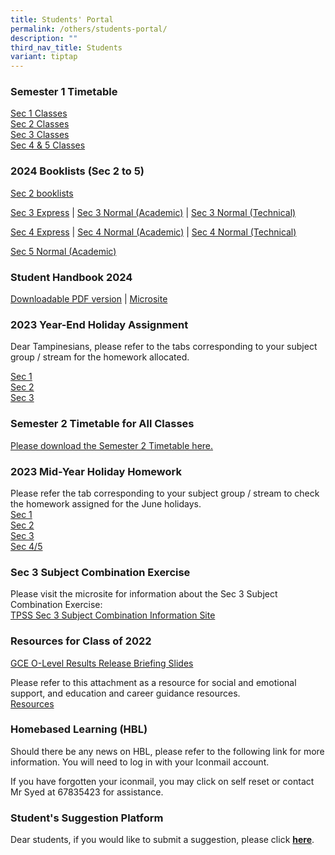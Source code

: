 ```yaml
---
title: Students' Portal
permalink: /others/students-portal/
description: ""
third_nav_title: Students
variant: tiptap
---
```

<h3>Semester 1 Timetable</h3><p><a href="/files/2024_Sec_1_SEM_1_TT_CLASSES__website_.pdf" rel="noopener noreferrer nofollow" target="_blank">Sec 1 Classes</a><br><a href="/files/2024_SEM_1_TT_SEC_2_CLASSES__website_.pdf" rel="noopener noreferrer nofollow" target="_blank">Sec 2 Classes</a><br><a href="/files/2024_SEM_1_TT_SEC_3_CLASSES__website_.pdf" rel="noopener noreferrer nofollow" target="_blank">Sec 3 Classes</a><br><a href="/files/2024_SEM_1_TT_SEC_4_5_CLASSES__website_.pdf" rel="noopener noreferrer nofollow" target="_blank">Sec 4 &amp; 5 Classes</a></p><p></p><p></p><h3>2024 Booklists (Sec 2 to 5)</h3><p><a href="/files/Booklists/Sec_2_Booklist_2024.pdf" rel="noopener noreferrer nofollow" target="_blank">Sec 2 booklists</a></p><p><a href="/files/Booklists/Sec_3E_Booklist_2024.pdf" rel="noopener noreferrer nofollow" target="_blank">Sec 3 Express</a> | <a href="/files/Booklists/Sec_3NA_Booklist_2024.pdf" rel="noopener noreferrer nofollow" target="_blank">Sec 3 Normal (Academic)</a> | <a href="/files/Booklists/Sec_3NT_Booklist_2024.pdf" rel="noopener noreferrer nofollow" target="_blank">Sec 3 Normal (Technical)</a></p><p><a href="/files/Booklists/Sec_4E_Booklist_2024.pdf" rel="noopener noreferrer nofollow" target="_blank">Sec 4 Express</a> | <a href="/files/Booklists/Sec_4NA_Booklist_2024.pdf" rel="noopener noreferrer nofollow" target="_blank">Sec 4 Normal (Academic)</a> | <a href="/files/Booklists/Sec_4NT_Booklist_2024.pdf" rel="noopener noreferrer nofollow" target="_blank">Sec 4 Normal (Technical)</a></p><p><a href="/files/Booklists/Sec_5NA_Booklist_2024.pdf" rel="noopener noreferrer nofollow" target="_blank">Sec 5 Normal (Academic)</a></p><h3>Student Handbook 2024</h3><p><a href="/files/Tampines_Companion__updated_for_2024_.pdf" rel="noopener noreferrer nofollow" target="_blank">Downloadable PDF version</a> | <a href="https://sites.google.com/moe.edu.sg/tpsscompanion/home" rel="noopener noreferrer nofollow" target="_blank">Microsite</a></p><h3>2023 Year-End Holiday Assignment</h3><p>Dear Tampinesians, please refer to the tabs corresponding to your subject group / stream for the homework allocated.</p><p><a href="https://docs.google.com/spreadsheets/d/1bt5F__oUuQiUNv3KU0v3s3EFBpYSzd1Cb1qjAVj4j_A/edit?usp=sharing" rel="noopener noreferrer nofollow" target="_blank">Sec 1</a> <br><a href="https://docs.google.com/spreadsheets/d/15BpXumIk2SrExcwoEGzHUrYVvSCGJw2mM_s7-zxdu5Q/edit#gid=1799117092" rel="noopener noreferrer nofollow" target="_blank">Sec 2</a> <br><a href="https://docs.google.com/spreadsheets/d/1knWDrtT9CosuE8iEcRnLTGnyL2tw8FUF2qLNpet_xgw/edit?usp=sharing" rel="noopener noreferrer nofollow" target="_blank">Sec 3</a></p><h3>Semester 2 Timetable for All Classes</h3><p><a href="/files/2023%20sem%202%20tt%20final%20classes%20(23%20june).pdf" rel="noopener noreferrer nofollow" target="_blank">Please download the Semester 2 Timetable here.</a></p><p></p><h3>2023 Mid-Year Holiday Homework</h3><p>Please refer the tab corresponding to your subject group / stream to check the homework assigned for the June holidays. <br><a href="https://docs.google.com/spreadsheets/d/1wpUVmyn85qp0zN1yAJZYZjLmhNXRKIUQ3noTOBCebJ8/edit?usp=sharing" rel="noopener noreferrer nofollow" target="_blank">Sec 1</a><br><a href="https://docs.google.com/spreadsheets/d/1IpFdB5GkmNJ_bWK44OcWquiXXfaPDaCaGapgovH9IJs/edit?usp=sharing" rel="noopener noreferrer nofollow" target="_blank">Sec 2</a><br><a href="https://docs.google.com/spreadsheets/d/16dWJ6W0g27deLNFz01pg-eT6uPJr8gvrFuAd3I4n0o8/edit?usp=sharing" rel="noopener noreferrer nofollow" target="_blank">Sec 3</a><br><a href="https://docs.google.com/spreadsheets/d/1xzr-kWIyglamNplOuJzUttvILHO9uzqIBshoQsMr15w/edit?usp=sharing" rel="noopener noreferrer nofollow" target="_blank">Sec 4/5</a></p><h3>Sec 3 Subject Combination Exercise</h3><p>Please visit the microsite for information about the Sec 3 Subject Combination Exercise: <br><a href="https://sites.google.com/moe.edu.sg/tpsssubjectcombi/home" rel="noopener noreferrer nofollow" target="_blank">TPSS Sec 3 Subject Combination Information Site</a></p><h3>Resources for Class of 2022</h3><p><a href="/files/2022%20O-Level%20ECG%20%20Briefing%20Slides%20for%20Students_TPSS%20-%2012%20Jan%20%202023.pdf" rel="noopener noreferrer nofollow" target="_blank">GCE O-Level Results Release Briefing Slides</a></p><p>Please refer to this attachment as a resource for social and emotional support, and education and career guidance resources. <br><a href="/files/Student%20Resource_O-Level.pdf" rel="noopener noreferrer nofollow" target="_blank">Resources</a></p><h3>Homebased Learning (HBL)</h3><p>Should there be any news on HBL, please refer to the following link for more information. You will need to log in with your Iconmail account.</p><p>If you have forgotten your iconmail, you may click on self reset or contact Mr Syed at 67835423 for assistance.</p><h3>Student's Suggestion Platform</h3><p>Dear students, if you would like to submit a suggestion, please click&nbsp;<strong><a href="https://docs.google.com/forms/d/e/1FAIpQLSd0DVbapkQ1kSpGcwO3ws9aBsnvS2le1xz7iSTZ17LJTgWRJQ/viewform?usp=sf_link" rel="noopener noreferrer nofollow" target="_blank">here</a></strong>.</p>